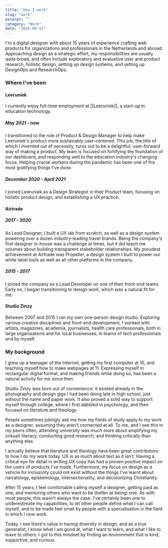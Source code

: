 ```yaml
---
title: "How I work"
slug: "work"
excerpt: ""
category: "Work"
date: "2016-09-12"
---
```


I'm a digital designer with about 15 years of experience crafting web products for organizations and professionals in the Netherlands and abroad. Approaching design as a strategic effort, my responsibilities are usually quite broad, and often include exploratory and evaluative user and product research, holistic design, setting up design systems, and setting up DesignOps and ResearchOps.

### Where I've been

#### Leeruniek
I currently enjoy full-time employment at [[Leeruniek]], a start-up in education technology.

##### May 2021 - now
I transitioned to the role of Product & Design Manager to help make Leeruniek's product more sustainably user-centered. This job, the title of which I invented out of necessity, turns out to be a delightful, user-forward way of making a product. My team is focused on fortifying the foundation of our dashboard, and responding well to the education industry's changing focus. Helping crucial workers during the pandemic has been one of the most gratifying things I've done.

##### December 2020 - April 2021
I joined Leeruniek as a Design Strategist in their Product team, focusing on holistic product design, and establishing a UX practice. 

#### Airtrade

##### 2017 - 2020
As Lead Designer, I built a UX lab from scratch, as well as a design system powering over a dozen industry-leading travel brands. Being the company's first designer in-house was a challenge at times, but it did teach me volumes about building transparent stakeholder relationships. My proudest achievement at Airtrade was Propeller, a design system I built to power our white label tools as well as all other platforms in the company.

##### 2015 - 2017
I joined the company as a Lead Developer on one of their front-end teams. Early on, I began transitioning to design work, which was a natural fit for me. 

#### Studio Zinzy
Between 2007 and 2015 I ran my own one-person design studio. Exploring various creative disciplines and front-end development, I worked with artists, magazines, academia, journalists, health care professionals, both in large organisations and for local businesses, in teams of tech professionals and by myself.

### My background
I grew up a teenager of the Internet, getting my first computer at 10, and teaching myself how to make webpages at 11. Expressing myself in rectangular digital format, and making friends while doing so, has been a natural activity for me since then. 

Studio Zinzy was born out of convenience: it existed already in the photography and design gigs I had been doing late in high school, just without the name and paper work. It also proved a solid way to support myself through college, where I first dabbled in psychology, and then focused on literature and theology.

People sometimes jokingly ask me how my fields of study apply to my work as a designer, assuming they aren't connected at all. To me, and I see this in my peers often, attending university was much more about amplifying my (visual) literacy, conducting good research, and thinking critically than anything else.

I actually believe that literature and theology have been great contributors to how I do my work today. UX is as much about text as it isn't. Having a critical eye for detail in writing UX copy has had a proven positive impact on the users of products I've made. Furthermore, my focus on design as a vehicle for inclusivity could not exist without the things I've learnt  about narratology, epistemology, intersectionality, and decolonizing Christianity.

After 15 years, I feel comfortable calling myself a designer, getting paid as one, and mentoring others who want to be (better at being) one. As with most people, this wasn't always the case. I've certainly been one to underestimate my capabilities, to let other people define what I can call myself, and to be made feel small by people with a specialisation in the field in which I now work.

Today, I see there's value in having diversity in design, and as a true generalist, I know what I am good at, what I want to learn, and what I like to leave to others. I got to this mindset by finding an environment that is kind, supportive, and curious.
